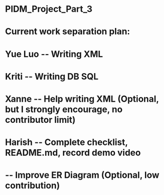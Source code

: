 # PIDM_Project_Part_3

# Current work separation plan:
# Yue Luo -- Writing XML
# Kriti       -- Writing DB SQL
# Xanne    -- Help writing XML (Optional, but I strongly encourage, no contributor limit)
# Harish    -- Complete checklist, README.md, record demo video
#         -- Improve ER Diagram (Optional, low contribution)
